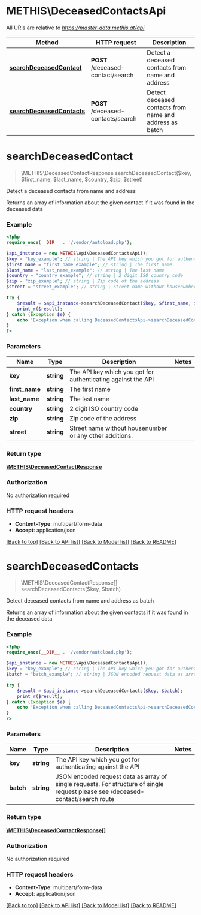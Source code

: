 # METHIS\DeceasedContactsApi

All URIs are relative to *https://master-data.methis.at/api*

Method | HTTP request | Description
------------- | ------------- | -------------
[**searchDeceasedContact**](DeceasedContactsApi.md#searchDeceasedContact) | **POST** /deceased-contact/search | Detect a deceased contacts from name and address
[**searchDeceasedContacts**](DeceasedContactsApi.md#searchDeceasedContacts) | **POST** /deceased-contacts/search | Detect deceased contacts from name and address as batch


# **searchDeceasedContact**
> \METHIS\DeceasedContactResponse searchDeceasedContact($key, $first_name, $last_name, $country, $zip, $street)

Detect a deceased contacts from name and address

Returns an array of information about the given contact if it was found in the deceased data

### Example
```php
<?php
require_once(__DIR__ . '/vendor/autoload.php');

$api_instance = new METHIS\Api\DeceasedContactsApi();
$key = "key_example"; // string | The API key which you got for authenticating against the API
$first_name = "first_name_example"; // string | The first name
$last_name = "last_name_example"; // string | The last name
$country = "country_example"; // string | 2 digit ISO country code
$zip = "zip_example"; // string | Zip code of the address
$street = "street_example"; // string | Street name without housenumber or any other additions.

try {
    $result = $api_instance->searchDeceasedContact($key, $first_name, $last_name, $country, $zip, $street);
    print_r($result);
} catch (Exception $e) {
    echo 'Exception when calling DeceasedContactsApi->searchDeceasedContact: ', $e->getMessage(), PHP_EOL;
}
?>
```

### Parameters

Name | Type | Description  | Notes
------------- | ------------- | ------------- | -------------
 **key** | **string**| The API key which you got for authenticating against the API |
 **first_name** | **string**| The first name |
 **last_name** | **string**| The last name |
 **country** | **string**| 2 digit ISO country code |
 **zip** | **string**| Zip code of the address |
 **street** | **string**| Street name without housenumber or any other additions. |

### Return type

[**\METHIS\DeceasedContactResponse**](../Model/DeceasedContactResponse.md)

### Authorization

No authorization required

### HTTP request headers

 - **Content-Type**: multipart/form-data
 - **Accept**: application/json

[[Back to top]](#) [[Back to API list]](../../README.md#documentation-for-api-endpoints) [[Back to Model list]](../../README.md#documentation-for-models) [[Back to README]](../../README.md)

# **searchDeceasedContacts**
> \METHIS\DeceasedContactResponse[] searchDeceasedContacts($key, $batch)

Detect deceased contacts from name and address as batch

Returns an array of information about the given contacts if it was found in the deceased data

### Example
```php
<?php
require_once(__DIR__ . '/vendor/autoload.php');

$api_instance = new METHIS\Api\DeceasedContactsApi();
$key = "key_example"; // string | The API key which you got for authenticating against the API
$batch = "batch_example"; // string | JSON encoded request data as array of single requests. For structure of single request please see /deceased-contact/search route

try {
    $result = $api_instance->searchDeceasedContacts($key, $batch);
    print_r($result);
} catch (Exception $e) {
    echo 'Exception when calling DeceasedContactsApi->searchDeceasedContacts: ', $e->getMessage(), PHP_EOL;
}
?>
```

### Parameters

Name | Type | Description  | Notes
------------- | ------------- | ------------- | -------------
 **key** | **string**| The API key which you got for authenticating against the API |
 **batch** | **string**| JSON encoded request data as array of single requests. For structure of single request please see /deceased-contact/search route |

### Return type

[**\METHIS\DeceasedContactResponse[]**](../Model/DeceasedContactResponse.md)

### Authorization

No authorization required

### HTTP request headers

 - **Content-Type**: multipart/form-data
 - **Accept**: application/json

[[Back to top]](#) [[Back to API list]](../../README.md#documentation-for-api-endpoints) [[Back to Model list]](../../README.md#documentation-for-models) [[Back to README]](../../README.md)

